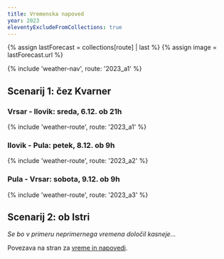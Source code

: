 ```yaml
---
title: Vremenska napoved
year: 2023
eleventyExcludeFromCollections: true
---
```

{% assign lastForecast = collections[route] | last %}
{% assign image = lastForecast.url %}

{% include 'weather-nav', route: '2023_a1' %}

## Scenarij 1: čez Kvarner
### Vrsar - Ilovik: sreda, 6.12. ob 21h
{% include 'weather-route', route: '2023_a1' %}

### Ilovik - Pula: petek, 8.12. ob 9h
{% include 'weather-route', route: '2023_a2' %}

### Pula - Vrsar: sobota, 9.12. ob 9h
{% include 'weather-route', route: '2023_a3' %}

## Scenarij 2: ob Istri
_Se bo v primeru neprimernega vremena določil kasneje..._

Povezava na stran za <a href="/vreme/" class="no-underline border-b-2 border-link hover:bg-link-hover">vreme in napovedi</a>.
